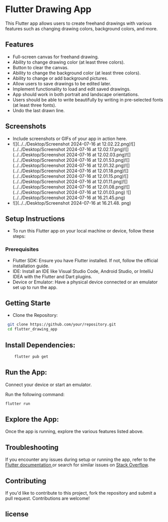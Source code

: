 # Flutter Drawing App
This Flutter app allows users to create freehand drawings with various features such as changing drawing colors, background colors, and more.

## Features
- Full-screen canvas for freehand drawing.
- Ability to change drawing color (at least three colors).
- Button to clear the canvas.
- Ability to change the background color (at least three colors).
- Ability to change or add background pictures.
- Allow users to save drawings to be edited later.
- Implement functionality to load and edit saved drawings.
- App should work in both portrait and landscape orientations.
- Users should be able to write beautifully by writing in pre-selected fonts (at least three fonts).
- Undo the last drawn line.

## Screenshots
  - Include screenshots or GIFs of your app in action here.
  - ![](../../Desktop/Screenshot 2024-07-16 at 12.02.22.png)![](../../Desktop/Screenshot 2024-07-16 at 12.02.17.png)![](../../Desktop/Screenshot 2024-07-16 at 12.02.03.png)![](../../Desktop/Screenshot 2024-07-16 at 12.01.53.png)![](../../Desktop/Screenshot 2024-07-16 at 12.01.32.png)![](../../Desktop/Screenshot 2024-07-16 at 12.01.18.png)![](../../Desktop/Screenshot 2024-07-16 at 12.01.15.png)![](../../Desktop/Screenshot 2024-07-16 at 12.01.11.png)![](../../Desktop/Screenshot 2024-07-16 at 12.01.08.png)![](../../Desktop/Screenshot 2024-07-16 at 12.01.03.png)
![](../../Desktop/Screenshot 2024-07-16 at 16.21.45.png)
  - ![](../../Desktop/Screenshot 2024-07-16 at 16.21.48. png)
## Setup Instructions
- To run this Flutter app on your local machine or device, follow these steps:

### Prerequisites
- Flutter SDK: Ensure you have Flutter installed. If not, follow the official installation guide.
- IDE: Install an IDE like Visual Studio Code, Android Studio, or IntelliJ IDEA with the Flutter and Dart plugins.
- Device or Emulator: Have a physical device connected or an emulator set up to run the app. 
  
## Getting Starte
- Clone the Repository:

```bash
 git clone https://github.com/your/repository.git
 cd flutter_drawing_app
 ```
     


## Install Dependencies:

```bash
    flutter pub get
```
## Run the App:
Connect your device or start an emulator.

Run the following command:

```bash
flutter run
```
## Explore the App:
Once the app is running, explore the various features listed above.

## Troubleshooting
If you encounter any issues during setup or running the app, refer to the [Flutter documentation ](https://docs.flutter.dev/)  or search for similar issues on [Stack Overflow](https://stackoverflow.com/questions/tagged/flutter).

## Contributing
If you'd like to contribute to this project, fork the repository and submit a pull request. Contributions are welcome!

## license
